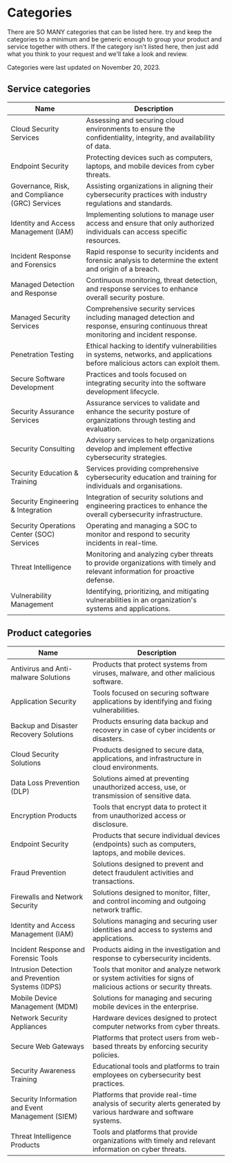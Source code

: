 # Categories

There are SO MANY categories that can be listed here. try and keep the categories to a minimum and be generic enough to group your product and service together with others. If the category isn't listed here, then just add what you think to your request and we'll take a look and review.

Categories were last updated on November 20, 2023.

## Service categories

| Name                                      | Description                                                                                                     |
|-------------------------------------------|-----------------------------------------------------------------------------------------------------------------|
| Cloud Security Services                     | Assessing and securing cloud environments to ensure the confidentiality, integrity, and availability of data.      |
| Endpoint Security                          | Protecting devices such as computers, laptops, and mobile devices from cyber threats.                              |
| Governance, Risk, and Compliance (GRC) Services | Assisting organizations in aligning their cybersecurity practices with industry regulations and standards.      |
| Identity and Access Management (IAM)       | Implementing solutions to manage user access and ensure that only authorized individuals can access specific resources. |
| Incident Response and Forensics            | Rapid response to security incidents and forensic analysis to determine the extent and origin of a breach.        |
| Managed Detection and Response              | Continuous monitoring, threat detection, and response services to enhance overall security posture.               |
| Managed Security Services                   | Comprehensive security services including managed detection and response, ensuring continuous threat monitoring and incident response. |
| Penetration Testing                        | Ethical hacking to identify vulnerabilities in systems, networks, and applications before malicious actors can exploit them. |
| Secure Software Development                | Practices and tools focused on integrating security into the software development lifecycle.                       |
| Security Assurance Services                | Assurance services to validate and enhance the security posture of organizations through testing and evaluation.    |
| Security Consulting                        | Advisory services to help organizations develop and implement effective cybersecurity strategies.                |
| Security Education & Training            | Services providing comprehensive cybersecurity education and training for individuals and organisations.           |
| Security Engineering & Integration         | Integration of security solutions and engineering practices to enhance the overall cybersecurity infrastructure.  |
| Security Operations Center (SOC) Services  | Operating and managing a SOC to monitor and respond to security incidents in real-time.                             |
| Threat Intelligence                        | Monitoring and analyzing cyber threats to provide organizations with timely and relevant information for proactive defense. |
| Vulnerability Management                   | Identifying, prioritizing, and mitigating vulnerabilities in an organization's systems and applications.          |

## Product categories

| Name                                      | Description                                                                                                     |
|-------------------------------------------|-----------------------------------------------------------------------------------------------------------------|
| Antivirus and Anti-malware Solutions       | Products that protect systems from viruses, malware, and other malicious software.                                |
| Application Security                       | Tools focused on securing software applications by identifying and fixing vulnerabilities.                        |
| Backup and Disaster Recovery Solutions      | Products ensuring data backup and recovery in case of cyber incidents or disasters.                                |
| Cloud Security Solutions                    | Products designed to secure data, applications, and infrastructure in cloud environments.                          |
| Data Loss Prevention (DLP)                  | Solutions aimed at preventing unauthorized access, use, or transmission of sensitive data.                         |
| Encryption Products                        | Tools that encrypt data to protect it from unauthorized access or disclosure.                                     |
| Endpoint Security                          | Products that secure individual devices (endpoints) such as computers, laptops, and mobile devices.                |
| Fraud Prevention                           | Solutions designed to prevent and detect fraudulent activities and transactions.                                   |
| Firewalls and Network Security             | Solutions designed to monitor, filter, and control incoming and outgoing network traffic.                           |
| Identity and Access Management (IAM)       | Solutions managing and securing user identities and access to systems and applications.                             |
| Incident Response and Forensic Tools        | Products aiding in the investigation and response to cybersecurity incidents.                                      |
| Intrusion Detection and Prevention Systems (IDPS) | Tools that monitor and analyze network or system activities for signs of malicious actions or security threats.   |
| Mobile Device Management (MDM)             | Solutions for managing and securing mobile devices in the enterprise.                                              |
| Network Security Appliances                | Hardware devices designed to protect computer networks from cyber threats.                                          |
| Secure Web Gateways                         | Platforms that protect users from web-based threats by enforcing security policies.                                 |
| Security Awareness Training                 | Educational tools and platforms to train employees on cybersecurity best practices.                                |
| Security Information and Event Management (SIEM) | Platforms that provide real-time analysis of security alerts generated by various hardware and software systems. |
| Threat Intelligence Products                | Tools and platforms that provide organizations with timely and relevant information on cyber threats.               |
